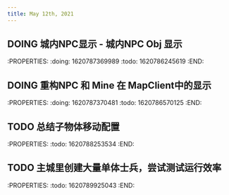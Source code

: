 ```yaml
---
title: May 12th, 2021
---
```


## DOING 城内NPC显示 - 城内NPC Obj 显示
:PROPERTIES:
:doing: 1620787369989
:todo: 1620786245619
:END:
## DOING 重构NPC 和 Mine 在 MapClient中的显示
:PROPERTIES:
:doing: 1620787370481
:todo: 1620786570125
:END:
## TODO 总结子物体移动配置
:PROPERTIES:
:todo: 1620788253534
:END:
## TODO 主城里创建大量单体士兵，尝试测试运行效率
:PROPERTIES:
:todo: 1620789925043
:END:
